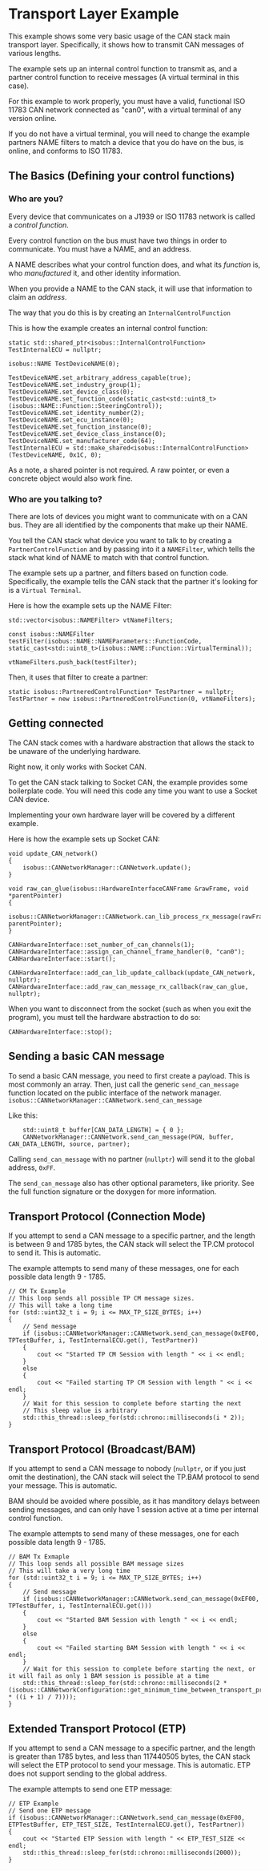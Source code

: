 # Transport Layer Example

This example shows some very basic usage of the CAN stack main transport layer. Specifically, it shows how to transmit CAN messages of various lengths.

The example sets up an internal control function to transmit as, and a partner control function to receive messages (A virtual terminal in this case).

For this example to work properly, you must have a valid, functional ISO 11783 CAN network connected as "can0", with a virtual terminal of any version online.

If you do not have a virtual terminal, you will need to change the example partners NAME filters to match a device that you do have on the bus, is online, and conforms to ISO 11783.

## The Basics (Defining your control functions)

### Who are you? 

Every device that communicates on a J1939 or ISO 11783 network is called a _control function_. 

Every control function on the bus must have two things in order to communicate. You must have a NAME, and an address.

A NAME describes what your control function does, and what its _function_ is, who _manufactured_ it, and other identity information.

When you provide a NAME to the CAN stack, it will use that information to claim an _address_.

The way that you do this is by creating an `InternalControlFunction`

This is how the example creates an internal control function:
```
static std::shared_ptr<isobus::InternalControlFunction> TestInternalECU = nullptr;

isobus::NAME TestDeviceNAME(0);

TestDeviceNAME.set_arbitrary_address_capable(true);
TestDeviceNAME.set_industry_group(1);
TestDeviceNAME.set_device_class(0);
TestDeviceNAME.set_function_code(static_cast<std::uint8_t>(isobus::NAME::Function::SteeringControl));
TestDeviceNAME.set_identity_number(2);
TestDeviceNAME.set_ecu_instance(0);
TestDeviceNAME.set_function_instance(0);
TestDeviceNAME.set_device_class_instance(0);
TestDeviceNAME.set_manufacturer_code(64);
TestInternalECU = std::make_shared<isobus::InternalControlFunction>(TestDeviceNAME, 0x1C, 0);
```

As a note, a shared pointer is not required. A raw pointer, or even a concrete object would also work fine.

### Who are you talking to?

There are lots of devices you might want to communicate with on a CAN bus. They are all identified by the components that make up their NAME.

You tell the CAN stack what device you want to talk to by creating a `PartnerControlFunction` and by passing into it a `NAMEFilter`, which tells the stack what kind of NAME to match with that control function.

The example sets up a partner, and filters based on function code. Specifically, the example tells the CAN stack that the partner it's looking for is a `Virtual Terminal`.

Here is how the example sets up the NAME Filter:

```
std::vector<isobus::NAMEFilter> vtNameFilters;

const isobus::NAMEFilter testFilter(isobus::NAME::NAMEParameters::FunctionCode, static_cast<std::uint8_t>(isobus::NAME::Function::VirtualTerminal));

vtNameFilters.push_back(testFilter);

```

Then, it uses that filter to create a partner:

```
static isobus::PartneredControlFunction* TestPartner = nullptr;
TestPartner = new isobus::PartneredControlFunction(0, vtNameFilters);
```

## Getting connected

The CAN stack comes with a hardware abstraction that allows the stack to be unaware of the underlying hardware.

Right now, it only works with Socket CAN.

To get the CAN stack talking to Socket CAN, the example provides some boilerplate code. You will need this code any time you want to use a Socket CAN device.

Implementing your own hardware layer will be covered by a different example.

Here is how the example sets up Socket CAN:

```
void update_CAN_network()
{
	isobus::CANNetworkManager::CANNetwork.update();
}

void raw_can_glue(isobus::HardwareInterfaceCANFrame &rawFrame, void *parentPointer)
{
	isobus::CANNetworkManager::CANNetwork.can_lib_process_rx_message(rawFrame, parentPointer);
}

CANHardwareInterface::set_number_of_can_channels(1);
CANHardwareInterface::assign_can_channel_frame_handler(0, "can0");
CANHardwareInterface::start();

CANHardwareInterface::add_can_lib_update_callback(update_CAN_network, nullptr);
CANHardwareInterface::add_raw_can_message_rx_callback(raw_can_glue, nullptr);
```

When you want to disconnect from the socket (such as when you exit the program), you must tell the hardware abstraction to do so:

```
CANHardwareInterface::stop();
```

## Sending a basic CAN message

To send a basic CAN message, you need to first create a payload. This is most commonly an array. Then, just call the generic `send_can_message` function located on the public interface of the network manager. `isobus::CANNetworkManager::CANNetwork.send_can_message`

Like this:
```
	std::uint8_t buffer[CAN_DATA_LENGTH] = { 0 };
	CANNetworkManager::CANNetwork.send_can_message(PGN, buffer, CAN_DATA_LENGTH, source, partner);
```

Calling `send_can_message` with no partner (`nullptr`) will send it to the global address, `0xFF`.

The `send_can_message` also has other optional parameters, like priority. See the full function signature or the doxygen for more information.

## Transport Protocol (Connection Mode)

If you attempt to send a CAN message to a specific partner, and the length is between 9 and 1785 bytes, the CAN stack will select the TP.CM protocol to send it. This is automatic.

The example attempts to send many of these messages, one for each possible data length 9 - 1785.

```
// CM Tx Example
// This loop sends all possible TP CM message sizes.
// This will take a long time
for (std::uint32_t i = 9; i <= MAX_TP_SIZE_BYTES; i++)
{
    // Send message
    if (isobus::CANNetworkManager::CANNetwork.send_can_message(0xEF00, TPTestBuffer, i, TestInternalECU.get(), TestPartner))
    {
        cout << "Started TP CM Session with length " << i << endl;
    }
    else
    {
        cout << "Failed starting TP CM Session with length " << i << endl;
    }
    // Wait for this session to complete before starting the next
    // This sleep value is arbitrary
    std::this_thread::sleep_for(std::chrono::milliseconds(i * 2));
}
```

## Transport Protocol (Broadcast/BAM)

If you attempt to send a CAN message to nobody (`nullptr`, or if you just omit the destination), the CAN stack will select the TP.BAM protocol to send your message. This is automatic.

BAM should be avoided where possible, as it has manditory delays between sending messages, and can only have 1 session active at a time per internal control function.

The example attempts to send many of these messages, one for each possible data length 9 - 1785.

```
// BAM Tx Exmaple
// This loop sends all possible BAM message sizes
// This will take a very long time
for (std::uint32_t i = 9; i <= MAX_TP_SIZE_BYTES; i++)
{
    // Send message
    if (isobus::CANNetworkManager::CANNetwork.send_can_message(0xEF00, TPTestBuffer, i, TestInternalECU.get()))
    {
        cout << "Started BAM Session with length " << i << endl;
    }
    else
    {
        cout << "Failed starting BAM Session with length " << i << endl;
    }
    // Wait for this session to complete before starting the next, or it will fail as only 1 BAM session is possible at a time
    std::this_thread::sleep_for(std::chrono::milliseconds(2 * (isobus::CANNetworkConfiguration::get_minimum_time_between_transport_protocol_bam_frames() * ((i + 1) / 7))));
}
```

## Extended Transport Protocol (ETP)

If you attempt to send a CAN message to a specific partner, and the length is greater than 1785 bytes, and less than 117440505 bytes, the CAN stack will select the ETP protocol to send your message. This is automatic. ETP does not support sending to the global address.

The example attempts to send one ETP message:

```
// ETP Example
// Send one ETP message
if (isobus::CANNetworkManager::CANNetwork.send_can_message(0xEF00, ETPTestBuffer, ETP_TEST_SIZE, TestInternalECU.get(), TestPartner))
{
    cout << "Started ETP Session with length " << ETP_TEST_SIZE << endl;
    std::this_thread::sleep_for(std::chrono::milliseconds(2000));
}
```
